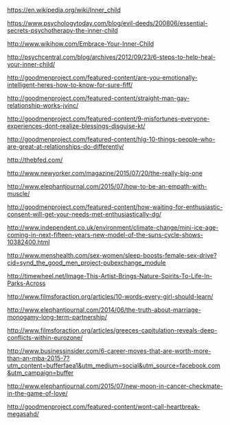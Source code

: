 <a href="https://en.wikipedia.org/wiki/Inner_child" target="_blank">https://en.wikipedia.org/wiki/Inner_child</a>

<a href="https://www.psychologytoday.com/blog/evil-deeds/200806/essential-secrets-psychotherapy-the-inner-child" target="_blank">https://www.psychologytoday.com/blog/evil-deeds/200806/essential-secrets-psychotherapy-the-inner-child</a>

<a href="http://www.wikihow.com/Embrace-Your-Inner-Child" target="_blank">http://www.wikihow.com/Embrace-Your-Inner-Child</a>

<a href="http://psychcentral.com/blog/archives/2012/09/23/6-steps-to-help-heal-your-inner-child/" target="_blank">http://psychcentral.com/blog/archives/2012/09/23/6-steps-to-help-heal-your-inner-child/</a>

<a href="http://goodmenproject.com/featured-content/are-you-emotionally-intelligent-heres-how-to-know-for-sure-fiff/" target="_blank">http://goodmenproject.com/featured-content/are-you-emotionally-intelligent-heres-how-to-know-for-sure-fiff/</a>
 
<a href="http://goodmenproject.com/featured-content/straight-man-gay-relationship-works-jvinc/" target="_blank">http://goodmenproject.com/featured-content/straight-man-gay-relationship-works-jvinc/</a>

<a href="http://goodmenproject.com/featured-content/9-misfortunes-everyone-experiences-dont-realize-blessings-disguise-kt/" target="_blank">http://goodmenproject.com/featured-content/9-misfortunes-everyone-experiences-dont-realize-blessings-disguise-kt/</a>

<a href="http://goodmenproject.com/featured-content/hlg-10-things-people-who-are-great-at-relationships-do-differently/" target="_blank">http://goodmenproject.com/featured-content/hlg-10-things-people-who-are-great-at-relationships-do-differently/</a>

<a href="http://thebfed.com/" target="_blank">http://thebfed.com/</a>

<a href="http://www.newyorker.com/magazine/2015/07/20/the-really-big-one" target="_blank">http://www.newyorker.com/magazine/2015/07/20/the-really-big-one</a>

<a href="http://www.elephantjournal.com/2015/07/how-to-be-an-empath-with-muscle/" target="_blank">http://www.elephantjournal.com/2015/07/how-to-be-an-empath-with-muscle/</a>

<a href="http://goodmenproject.com/featured-content/how-waiting-for-enthusiastic-consent-will-get-your-needs-met-enthusiastically-dg/" target="_blank">http://goodmenproject.com/featured-content/how-waiting-for-enthusiastic-consent-will-get-your-needs-met-enthusiastically-dg/</a>

<a href="http://www.independent.co.uk/environment/climate-change/mini-ice-age-coming-in-next-fifteen-years-new-model-of-the-suns-cycle-shows-10382400.html" target="_blank">http://www.independent.co.uk/environment/climate-change/mini-ice-age-coming-in-next-fifteen-years-new-model-of-the-suns-cycle-shows-10382400.html</a>

<a href="http://www.menshealth.com/sex-women/sleep-boosts-female-sex-drive?cid=synd_the_good_men_project-pubexchange_module" target="_blank">http://www.menshealth.com/sex-women/sleep-boosts-female-sex-drive?cid=synd_the_good_men_project-pubexchange_module</a>

<a href="http://timewheel.net/Image-This-Artist-Brings-Nature-Spirits-To-Life-In-Parks-Across" target="_blank">http://timewheel.net/Image-This-Artist-Brings-Nature-Spirits-To-Life-In-Parks-Across</a>

<a href="http://www.filmsforaction.org/articles/10-words-every-girl-should-learn/" target="_blank">http://www.filmsforaction.org/articles/10-words-every-girl-should-learn/</a>

<a href="http://www.elephantjournal.com/2014/06/the-truth-about-marriage-monogamy-long-term-partnership/" target="_blank">http://www.elephantjournal.com/2014/06/the-truth-about-marriage-monogamy-long-term-partnership/</a>

<a href="http://www.filmsforaction.org/articles/greeces-capitulation-reveals-deep-conflicts-within-eurozone/" target="_blank">http://www.filmsforaction.org/articles/greeces-capitulation-reveals-deep-conflicts-within-eurozone/</a>

<a href="http://www.businessinsider.com/6-career-moves-that-are-worth-more-than-an-mba-2015-7?utm_content=bufferfaea1&utm_medium=social&utm_source=facebook.com&utm_campaign=buffer" target="_blank">http://www.businessinsider.com/6-career-moves-that-are-worth-more-than-an-mba-2015-7?utm_content=bufferfaea1&utm_medium=social&utm_source=facebook.com&utm_campaign=buffer</a>

<a href="http://www.elephantjournal.com/2015/07/new-moon-in-cancer-checkmate-in-the-game-of-love/" target="_blank">http://www.elephantjournal.com/2015/07/new-moon-in-cancer-checkmate-in-the-game-of-love/</a>

<a href="http://goodmenproject.com/featured-content/wont-call-heartbreak-megasahd/" target="_blank">http://goodmenproject.com/featured-content/wont-call-heartbreak-megasahd/</a>
